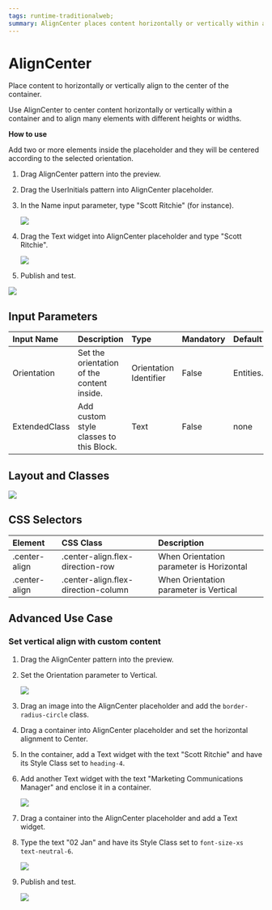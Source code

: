 ```yaml
---
tags: runtime-traditionalweb;
summary: AlignCenter places content horizontally or vertically within a container.
---
```


# AlignCenter

Place content to horizontally or vertically align to the center of the container.

Use AlignCenter to center content horizontally or vertically within a container and to align many elements with different heights or widths.

**How to use**

Add two or more elements inside the placeholder and they will be centered according to the selected orientation.

1. Drag AlignCenter pattern into the preview.
2. Drag the UserInitials pattern into AlignCenter placeholder.
3. In the Name input parameter, type "Scott Ritchie" \(for instance\).

   ![](https://github.com/danielmarquespt/docs-product/tree/e7ea3f444d5129dab245c69ab72ae091554bc4fb/src/develop/ui/patterns/web/structure/images/aligncenter-image-1.png%3E)

4. Drag the Text widget into AlignCenter placeholder and type "Scott Ritchie".

   ![](https://github.com/danielmarquespt/docs-product/tree/e7ea3f444d5129dab245c69ab72ae091554bc4fb/src/develop/ui/patterns/web/structure/images/aligncenter-image-2.png%3E)

5. Publish and test.

![](https://github.com/danielmarquespt/docs-product/tree/e7ea3f444d5129dab245c69ab72ae091554bc4fb/src/develop/ui/patterns/web/structure/images/aligncenter-image-3.png%3E)

## Input Parameters

| **Input Name** | **Description** | **Type** | **Mandatory** | **Default Value** |
| :--- | :--- | :--- | :--- | :--- |
| Orientation | Set the orientation of the content inside. | Orientation Identifier | False | Entities.Orientation.Horizontal |
| ExtendedClass | Add custom style classes to this Block. | Text | False | none |

## Layout and Classes

![](https://github.com/danielmarquespt/docs-product/tree/e7ea3f444d5129dab245c69ab72ae091554bc4fb/src/develop/ui/patterns/web/structure/images/aligncenter-image-4.png%3E)

## CSS Selectors

| **Element** | **CSS Class** | **Description** |
| :--- | :--- | :--- |
| .center-align | .center-align.flex-direction-row | When Orientation parameter is Horizontal |
| .center-align | .center-align.flex-direction-column | When Orientation parameter is Vertical |

## Advanced Use Case

### Set vertical align with custom content

1. Drag the AlignCenter pattern into the preview.
2. Set the Orientation parameter to Vertical.

   ![](https://github.com/danielmarquespt/docs-product/tree/e7ea3f444d5129dab245c69ab72ae091554bc4fb/src/develop/ui/patterns/web/structure/images/aligncenter-image-5.png%3E)

3. Drag an image into the AlignCenter placeholder and add the `border-radius-circle` class.
4. Drag a container into AlignCenter placeholder and set the horizontal alignment to Center.
5. In the container, add a Text widget with the text "Scott Ritchie" and have its Style Class set to `heading-4`.
6. Add another Text widget with the text "Marketing Communications Manager" and enclose it in a container.

   ![](https://github.com/danielmarquespt/docs-product/tree/e7ea3f444d5129dab245c69ab72ae091554bc4fb/src/develop/ui/patterns/web/structure/images/aligncenter-image-6.png%3E)

7. Drag a container into the AlignCenter placeholder and add a Text widget.
8. Type the text "02 Jan" and have its Style Class set to `font-size-xs text-neutral-6`.

   ![](https://github.com/danielmarquespt/docs-product/tree/e7ea3f444d5129dab245c69ab72ae091554bc4fb/src/develop/ui/patterns/web/structure/images/aligncenter-image-7.png%3E)

9. Publish and test.

   ![](https://github.com/danielmarquespt/docs-product/tree/e7ea3f444d5129dab245c69ab72ae091554bc4fb/src/develop/ui/patterns/web/structure/images/aligncenter-image-8.png%3E)

